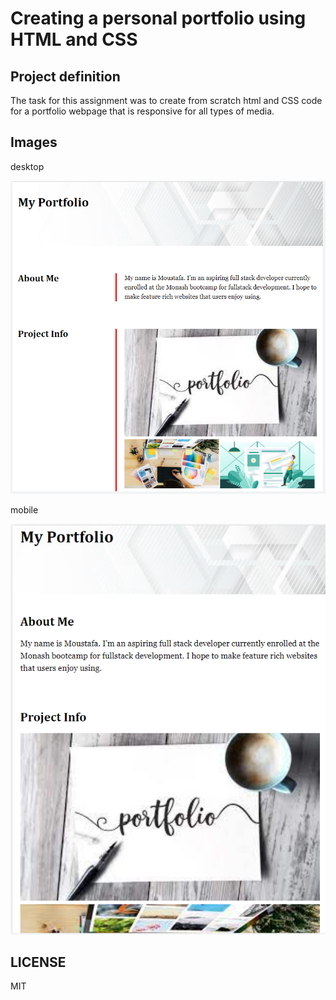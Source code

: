 # Creating a personal portfolio using HTML and CSS

## Project definition

The task for this assignment was to create from scratch html and CSS code for a portfolio webpage that is responsive for all types of media.

## Images

desktop

![screenshot 1](./images/screenshots/desktop.png)

mobile

![screenshot 2](./images/screenshots/mobile.png)

## LICENSE

MIT
